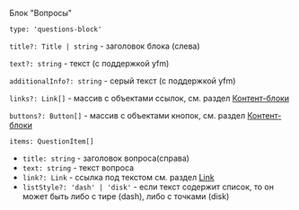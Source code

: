 Блок "Вопросы"

`type: 'questions-block'`

`title?: Title | string` - заголовок блока (слева)

`text?: string` - текст (с поддержкой yfm)

`additionalInfo?: string` - серый текст (с поддержкой yfm)

`links?: Link[]` - массив с объектами ссылок, см. раздел [Контент-блоки](?path=/story/информация--common-types&viewMode=docs)

`buttons?: Button[]` - массив с объектами кнопок, см. раздел [Контент-блоки](?path=/story/информация--common-types&viewMode=docs)

`items: QuestionItem[]`

- `title: string` - заголовок вопроса(справа)
- `text: string` - текст вопроса
- `link?: Link` - ссылка под текстом см. раздел [Link](http://localhost:7009/?path=/docs/компоненты-кнопки-и-ссылки-link--default)
- `listStyle?: 'dash' | 'disk'` - если текст содержит список, то он может быть либо с тире (dash), либо с точками (disk)
